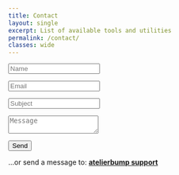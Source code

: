```yaml
---
title: Contact
layout: single
excerpt: List of available tools and utilities
permalink: /contact/
classes: wide
---
```


<form name="contact" method="POST" data-netlify="true">
    <p>
        <input type="text" name="name" placeholder="Name" required />
    </p>
    <p>
        <input type="email" name="email" placeholder="Email" pattern=".+@.+" required />
    </p>
    <p>
        <input name="subject" placeholder="Subject" required />
    </p>
    <p>
        <textarea name="message" placeholder="Message"></textarea>
    </p>
    <p>
        <button type="submit" class="btn btn--primary btn--large">Send</button>
    </p>
</form>
<p class="text-center">...or send a message to: <a href="mailto:{{ site.contact.support }}"><b>atelierbump support</b></a></p>